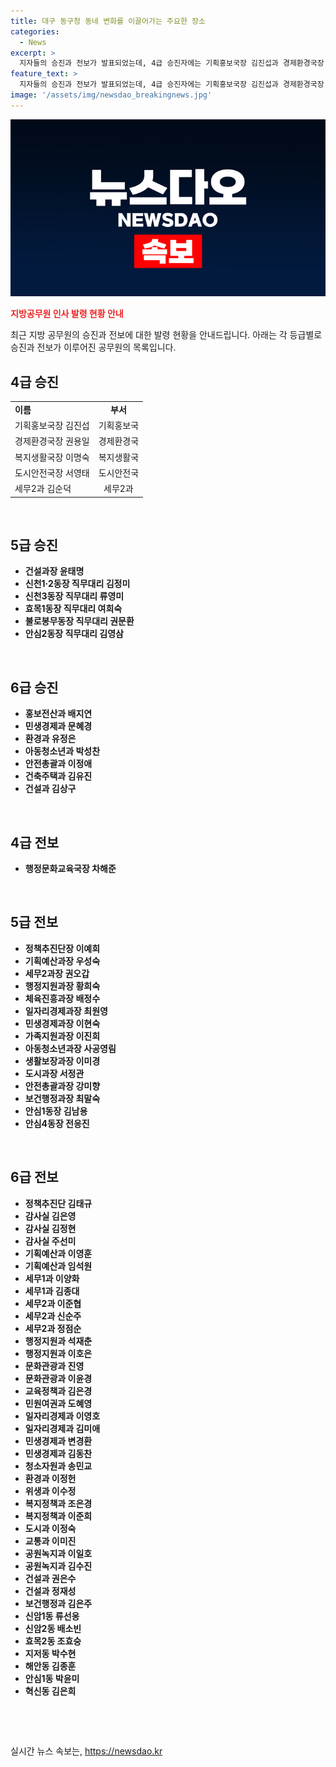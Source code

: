 ```yaml
---
title: 대구 동구청 동네 변화를 이끌어가는 주요한 장소
categories:
  - News
excerpt: >
  지자들의 승진과 전보가 발표되었는데, 4급 승진자에는 기획홍보국장 김진섭과 경제환경국장 권용일 등이 포함되었으며, 5급 승진자로는 건설과장인 윤태명과 동장 직무대리 김정미 등도 있었다. 또한, 6급 승진자로는 홍보전산과 배지연, 민생경제과 문혜경 등이 포함되었다. 한편, 4급과 5급, 6급으로 각각 전보를 받은 인원도 있었다.
feature_text: >
  지자들의 승진과 전보가 발표되었는데, 4급 승진자에는 기획홍보국장 김진섭과 경제환경국장 권용일 등이 포함되었으며, 5급 승진자로는 건설과장인 윤태명과 동장 직무대리 김정미 등도 있었다. 또한, 6급 승진자로는 홍보전산과 배지연, 민생경제과 문혜경 등이 포함되었다. 한편, 4급과 5급, 6급으로 각각 전보를 받은 인원도 있었다.
image: '/assets/img/newsdao_breakingnews.jpg'
---
```


<p><img src="/assets/img/newsdao_breakingnews.jpg" alt="cryptoinkorea 속보" /></p>

<p><b><span style="color: #ee2323;">지방공무원 인사 발령 현황 안내</span></b></p>

<p data-ke-size="size16">최근 지방 공무원의 승진과 전보에 대한 발령 현황을 안내드립니다. 아래는 각 등급별로 승진과 전보가 이루어진 공무원의 목록입니다.</p>

<h2 data-ke-size="size26">4급 승진</h2>

<table>
  <tr>
    <td><b>이름</b></td>
    <td style="text-align: center; height: 17px;"><b>부서</b></td>
  </tr>
  <tr>
    <td>기획홍보국장 김진섭</td>
    <td style="text-align: center; height: 17px;">기획홍보국</td>
  </tr>
  <tr>
    <td>경제환경국장 권용일</td>
    <td style="text-align: center; height: 17px;">경제환경국</td>
  </tr>
  <tr>
    <td>복지생활국장 이명숙</td>
    <td style="text-align: center; height: 17px;">복지생활국</td>
  </tr>
  <tr>
    <td>도시안전국장 서영태</td>
    <td style="text-align: center; height: 17px;">도시안전국</td>
  </tr>
  <tr>
    <td>세무2과 김순덕</td>
    <td style="text-align: center; height: 17px;">세무2과</td>
  </tr>
</table>

<p data-ke-size="size16">&nbsp;</p>

<h2 data-ke-size="size26">5급 승진</h2>

<ul>
  <li><b>건설과장 윤태명</b></li>
  <li><b>신천1·2동장 직무대리 김정미</b></li>
  <li><b>신천3동장 직무대리 류영미</b></li>
  <li><b>효목1동장 직무대리 여희숙</b></li>
  <li><b>불로봉무동장 직무대리 권문환</b></li>
  <li><b>안심2동장 직무대리 김영삼</b></li>
</ul>

<p data-ke-size="size16">&nbsp;</p>

<h2 data-ke-size="size26">6급 승진</h2>

<ul>
  <li><b>홍보전산과 배지연</b></li>
  <li><b>민생경제과 문혜경</b></li>
  <li><b>환경과 유정은</b></li>
  <li><b>아동청소년과 박성찬</b></li>
  <li><b>안전총괄과 이정애</b></li>
  <li><b>건축주택과 김유진</b></li>
  <li><b>건설과 김상구</b></li>
</ul>

<p data-ke-size="size16">&nbsp;</p>

<h2 data-ke-size="size26">4급 전보</h2>

<ul>
  <li><b>행정문화교육국장 차해준</b></li>
</ul>

<p data-ke-size="size16">&nbsp;</p>

<h2 data-ke-size="size26">5급 전보</h2>

<ul>
  <li><b>정책추진단장 이예희</b></li>
  <li><b>기획예산과장 우성숙</b></li>
  <li><b>세무2과장 권오갑</b></li>
  <li><b>행정지원과장 황희숙</b></li>
  <li><b>체육진흥과장 배정수</b></li>
  <li><b>일자리경제과장 최원영</b></li>
  <li><b>민생경제과장 이현숙</b></li>
  <li><b>가족지원과장 이진희</b></li>
  <li><b>아동청소년과장 사공영림</b></li>
  <li><b>생활보장과장 이미경</b></li>
  <li><b>도시과장 서정관</b></li>
  <li><b>안전총괄과장 강미향</b></li>
  <li><b>보건행정과장 최말숙</b></li>
  <li><b>안심1동장 김남용</b></li>
  <li><b>안심4동장 전응진</b></li>
</ul>

<p data-ke-size="size16">&nbsp;</p>

<h2 data-ke-size="size26">6급 전보</h2>

<ul>
  <li><b>정책추진단 김태규</b></li>
  <li><b>감사실 김은영</b></li>
  <li><b>감사실 김정현</b></li>
  <li><b>감사실 주선미</b></li>
  <li><b>기획예산과 이영훈</b></li>
  <li><b>기획예산과 임석원</b></li>
  <li><b>세무1과 이양화</b></li>
  <li><b>세무1과 김종대</b></li>
  <li><b>세무2과 이준협</b></li>
  <li><b>세무2과 신순주</b></li>
  <li><b>세무2과 정점순</b></li>
  <li><b>행정지원과 석재춘</b></li>
  <li><b>행정지원과 이호은</b></li>
  <li><b>문화관광과 진영</b></li>
  <li><b>문화관광과 이윤경</b></li>
  <li><b>교육정책과 김은경</b></li>
  <li><b>민원여권과 도혜영</b></li>
  <li><b>일자리경제과 이영호</b></li>
  <li><b>일자리경제과 김미애</b></li>
  <li><b>민생경제과 변경환</b></li>
  <li><b>민생경제과 김동찬</b></li>
  <li><b>청소자원과 송민교</b></li>
  <li><b>환경과 이정헌</b></li>
  <li><b>위생과 이수정</b></li>
  <li><b>복지정책과 조은경</b></li>
  <li><b>복지정책과 이준희</b></li>
  <li><b>도시과 이정숙</b></li>
  <li><b>교통과 이미진</b></li>
  <li><b>공원녹지과 이일호</b></li>
  <li><b>공원녹지과 김수진</b></li>
  <li><b>건설과 권은수</b></li>
  <li><b>건설과 정재성</b></li>
  <li><b>보건행정과 김은주</b></li>
  <li><b>신암1동 류선옹</b></li>
  <li><b>신암2동 배소빈</b></li>
  <li><b>효목2동 조효숭</b></li>
  <li><b>지저동 박수현</b></li>
  <li><b>해안동 김종훈</b></li>
  <li><b>안심1동 박윤미</b></li>
  <li><b>혁신동 김은희</b></li>
</ul>

<p data-ke-size="size16">&nbsp;</p>

<p data-ke-size="size16">&nbsp;</p>
실시간 뉴스 속보는, <a href="https://newsdao.kr" rel="dofollow">https://newsdao.kr</a>


